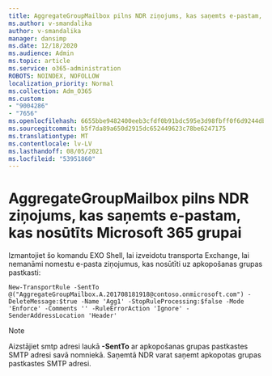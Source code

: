 ```yaml
---
title: AggregateGroupMailbox pilns NDR ziņojums, kas saņemts e-pastam, kas nosūtīts Microsoft 365 grupai
ms.author: v-smandalika
author: v-smandalika
manager: dansimp
ms.date: 12/18/2020
ms.audience: Admin
ms.topic: article
ms.service: o365-administration
ROBOTS: NOINDEX, NOFOLLOW
localization_priority: Normal
ms.collection: Adm_O365
ms.custom:
- "9004286"
- "7656"
ms.openlocfilehash: 6655bbe9482400eeb3cfdf0b91bdc595e3d98fbff0f6d9244db8bb4dd958305e
ms.sourcegitcommit: b5f7da89a650d2915dc652449623c78be6247175
ms.translationtype: MT
ms.contentlocale: lv-LV
ms.lasthandoff: 08/05/2021
ms.locfileid: "53951860"
---
```

# <a name="aggregategroupmailbox-full-ndr-received-for-email-sent-to-microsoft-365-group"></a>AggregateGroupMailbox pilns NDR ziņojums, kas saņemts e-pastam, kas nosūtīts Microsoft 365 grupai

Izmantojiet šo komandu EXO Shell, lai izveidotu transporta Exchange, lai nemanāmi nomestu e-pasta ziņojumus, kas nosūtīti uz apkopošanas grupas pastkasti:

`New-TransportRule -SentTo @("AggregateGroupMailbox.A.201708181918@contoso.onmicrosoft.com") -DeleteMessage:$true -Name 'Agg1' -StopRuleProcessing:$false -Mode 'Enforce' -Comments '' -RuleErrorAction 'Ignore' -SenderAddressLocation 'Header'`

> [!NOTE]
> Aizstājiet smtp adresi laukā **-SentTo** ar apkopošanas grupas pastkastes SMTP adresi savā nomniekā. Saņemtā NDR varat saņemt apkopotas grupas pastkastes SMTP adresi.



